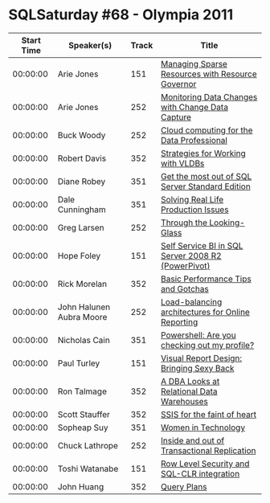 # SQLSaturday #68 - Olympia 2011
Start Time|Speaker(s)|Track|Title
---|---|---|---
00:00:00|Arie Jones|151|[Managing Sparse Resources with Resource Governor](28841.md)
00:00:00|Arie Jones|252|[Monitoring Data Changes with Change Data Capture ](28842.md)
00:00:00|Buck Woody|252|[Cloud computing for the Data Professional](29354.md)
00:00:00|Robert Davis|352|[Strategies for Working with VLDBs](29463.md)
00:00:00|Diane Robey|351|[Get the most out of SQL Server Standard Edition](29983.md)
00:00:00|Dale Cunningham|351|[Solving Real Life Production Issues](30194.md)
00:00:00|Greg Larsen|252|[Through the Looking-Glass ](30287.md)
00:00:00|Hope Foley|151|[Self Service BI in SQL Server 2008 R2 (PowerPivot)](30326.md)
00:00:00|Rick Morelan|352|[Basic Performance Tips and Gotchas](30367.md)
00:00:00|John Halunen  Aubra Moore|252|[Load-balancing architectures for Online Reporting ](30920.md)
00:00:00|Nicholas Cain|351|[Powershell: Are you checking out my profile?](32072.md)
00:00:00|Paul Turley|151|[Visual Report Design: Bringing Sexy Back](32172.md)
00:00:00|Ron Talmage|352|[A DBA Looks at Relational Data Warehouses](32681.md)
00:00:00|Scott Stauffer|352|[SSIS for the faint of heart](32812.md)
00:00:00|Sopheap Suy|351|[Women in Technology](32973.md)
00:00:00|Chuck Lathrope|252|[Inside and out of Transactional Replication](33041.md)
00:00:00|Toshi Watanabe|151|[Row Level Security and SQL-CLR integration](33775.md)
00:00:00|John Huang|352|[Query Plans](34682.md)
